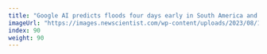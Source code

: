 ```yaml
---
title: "Google AI predicts floods four days early in South America and Africa"
imageUrl: "https://images.newscientist.com/wp-content/uploads/2023/08/15170524/SEI_167724830.jpg?width=600"
index: 90
weight: 90
---
```

